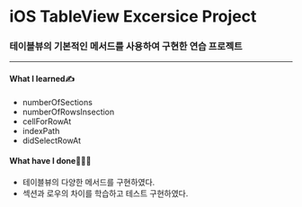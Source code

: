 # iOS TableView Excersice Project

### 테이블뷰의 기본적인 메서드를 사용하여 구현한 연습 프로젝트
***
#### What I learned✍️
- numberOfSections
- numberOfRowsInsection
- cellForRowAt
- indexPath
- didSelectRowAt

#### What have I done🧑🏻‍💻
- 테이블뷰의 다양한 메서드를 구현하였다.
- 섹션과 로우의 차이를 학습하고 테스트 구현하였다.
